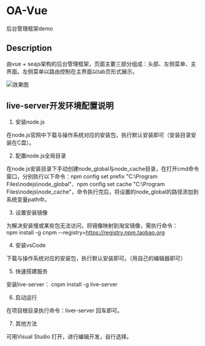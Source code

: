 # OA-Vue
后台管理框架demo

## Description
由vue + seajs架构的后台管理框架，页面主要三部分组成：头部、左侧菜单、主界面。左侧菜单以路由控制在主界面以tab页形式展示。

![效果图](https://github.com/dingqiuyue/OA-Vue/blob/master/demo.gif)

## live-server开发环境配置说明
1. 安装node.js

  在node.js官网中下载与操作系统对应的安装包，执行默认安装即可（安装目录安装在C盘）。

2. 配置node.js全局目录

  在node.js安装目录下手动创建node_global与node_cache目录，在打开cmd命令窗口，分别执行以下命令：npm config set prefix "C:\Program Files\nodejs\node_global"、npm config set cache "C:\Program Files\nodejs\node_cache"，命令执行完后，将设置的node_global的路径添加到系统变量path中。

3. 设置安装镜像

  为解决安装慢或某些包无法访问，将镜像映射到淘宝镜像，需执行命令：npm install -g cnpm --registry=https://registry.npm.taobao.org

4. 安装vsCode

  下载与操作系统对应的安装包，执行默认安装即可。（用自己的编辑器即可）

5. 快速搭建服务

  安装live-server： cnpm install -g live-server

6. 启动运行

  在项目根目录执行命令：liver-server 回车即可。

7. 其他方法

  可用Visual Studio 打开，进行编辑开发，自行选择。
